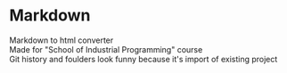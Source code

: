 # Markdown
Markdown to html converter  
Made for "School of Industrial Programming" course  
Git history and foulders look funny because it's import of existing project
